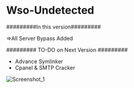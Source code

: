 # Wso-Undetected

#########In this version#########

=>All Server Bypass Added

######### TO-DO on Next Version #########
* Advance Symlinker 
* Cpanel & SMTP Cracker


![Screenshot_1](https://user-images.githubusercontent.com/79584500/178577736-91c68ae3-f868-4371-8d7b-20aa26e32445.png)
